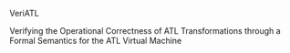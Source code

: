 VeriATL

Verifying the Operational Correctness of ATL Transformations through a Formal Semantics for the ATL Virtual Machine
